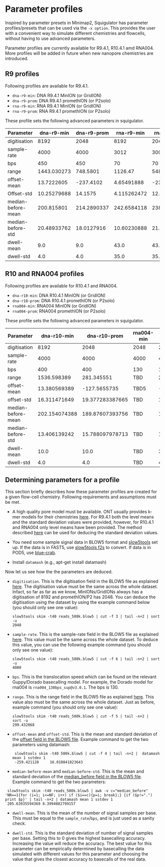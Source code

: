 # Parameter profiles

Inspired by parameter presets in Minimap2, Squigulator has parameter profiles/presets that can be used via the `-x option`. This provides the user with a convenient way to simulate different chemistries and flowcells, without having to use advanced parameters.

Parameter profiles are currently available for R9.4.1, R10.4.1 amd RNA004. More profiles will be added in future when new nanopore chemistries are introduced.

## R9 profiles

Following profiles are available for R9.4.1.

- `dna-r9-min`: DNA R9.4.1 MinION (or GridION)
- `dna-r9-prom`: DNA R9.4.1 promethION (or P2solo)
- `rna-r9-min`: RNA R9.4.1 MinION (or GridION)
- `rna-r9-prom`:  RNA R9.4.1 promethION (or P2solo)

These profile sets the following advanced parameters in squigulator.

| Parameter            | dna-r9-min   | dna-r9-prom   | rna-r9-min   | rna-r9-prom   |
|----------------------|--------------|---------------|--------------|---------------|
| digitisation         | 8192         | 2048          | 8192         | 2048          |
| sample-rate          | 4000         | 4000          | 3012         | 3000          |
| bps                  | 450          | 450           | 70           | 70            |
| range                | 1443.030273  | 748.5801      | 1126.47      | 548.788269    |
| offset-mean          | 13.7222605   | -237.4102     | 4.65491888   | -231.9440589  |
| Offset-std           | 10.25279688  | 14.1575       | 4.115262472  | 12.87185278   |
| median-before-mean   | 200.815801   | 214.2890337   | 242.6584118  | 238.5286796   |
| median-before-std    | 20.48933762  | 18.0127916    | 10.60230888  | 21.1871794    |
| dwell-mean           | 9.0          | 9.0           | 43.0         | 43.0          |
| dwell-std            | 4.0          | 4.0           | 35.0         | 35.0          |


## R10 and RNA004 profiles

Following profiles are available for R10.4.1 and RNA004.

- `dna-r10-min`:  DNA R10.4.1 MinION (or GridION)
- `dna-r10-prom`: DNA R10.4.1 promethION (or P2solo)
- `rna004-min`: RNA004 MinION (or GridION)
- `rna004-prom`: RNA004 promethION (or P2solo)

These profile sets the following advanced parameters in squigulator.


| Parameter           | dna-r10-min   | dna-r10-prom   | rna004-min   | rna004-prom   |
|---------------------|---------------|-----------------|--------------|---------------|
| digitisation        | 8192          | 2048            | 2048         | 2048          |
| sample-rate         | 4000          | 4000            | 4000         | 4000          |
| bps                 | 400           | 400             | 130          | 130           |
| range               | 1536.598389   | 281.345551      | TBD  | 299.432068    |
| offset-mean         | 13.380569389  | -127.5655735    | TBD5 | -259.421128  |
| offset-std         | 16.311471649  | 19.377283387665 | TBD | 16.010841823643 |
| median-before-mean  | 202.154074388 | 189.87607393756 | TBD | 189.87607393756 |
| median-before-std   | 13.406139242  | 15.788097978713 | TBD | 15.788097978713 |
| dwell-mean          | 10.0          | 10.0            | TBD         | 31.0          |
| dwell-std           | 4.0           | 4.0             | TBD          | 4.0           |

## Determining parameters for a profile

This section briefly describes how these parameter profiles are created for a given flow-cell chemistry. Following requirements and assumptions must be met.

- A high quality pore model must be available. ONT usually provides k-mer models for their chemistries [here](https://github.com/nanoporetech/kmer_models). For R9.4.1 both the level means and the standard deviation values were provided, however, for R10.4.1 and RNA004 only level means have been provided. The method described [here](https://hasindu2008.github.io/f5c/docs/r10train) can be used for deducing the standard deviation values.

- You need some sample signal data in BLOW5 format and [slow5tools](https://github.com/hasindu2008/slow5tools) set up. If the data is in FAST5, use [slow5tools f2s](https://github.com/hasindu2008/slow5tools) to convert. If data is in POD5, use [blue-crab](https://github.com/Psy-Fer/blue-crab).

- Install `datamash` (e.g., apt-get install datamash)


Now let us see how the the parameters are deduced.

- `digitisation`. This is the digitisation field in the BLOW5 file as explained [here](https://hasindu2008.github.io/slow5specs/summary). The digitisation value must be the same across the whole dataset. Infact, so far as far as we know, MinIONs/GridIONs always has a digitisation of 8192 and promethION/P2 has 2048. You can deduce the digitisation using the dataset by using the example command below (you should only see one value):

  ```
  slow5tools skim -t40 reads_500k.blow5 | cut -f 3 | tail -n+2 | sort -u
  2048
  ```

- `sample-rate`. This is the sample-rate field in the BLOW5 file as explained [here](https://hasindu2008.github.io/slow5specs/summary). This value must be the same across the whole dataset. To deduce this value, you can use the following example command (you should only see one value):

  ```
  slow5tools skim -t40 reads_500k.blow5 | cut -f 6 | tail -n+2 | sort -u
  4000
  ```

- `bps`. This is the translocation speed which can be found on the relevant Guppy/Dorado basecalling model. For example, the Dorado model for rna004 is `rna004_130bps_sup@v3.0.1`. The bps is 130.

- `range`. This is the range field in the BLOW5 file as explained [here](https://hasindu2008.github.io/slow5specs/summary). This value also must be the same across the whole dataset. Just as before,   example command (you should only see one value):

  ```
  slow5tools skim -t40 reads_500k.blow5 | cut -f 5 | tail -n+2 |  sort -u
  299.432068
  ```

- `offset-mean` and `offset-std`. This is the mean and standard deviation of the [offset field in the BLOW5 file](https://hasindu2008.github.io/slow5specs/summary).  Example command to get the two parameters using datamash:

  ```
   slow5tools skim -t40 500k.blow5 | cut -f 4 | tail -n+2 |  datamash mean 1 sstdev 1
   -259.421128     16.010841823643
  ```

- `median-before-mean` and `median-before-std`. This is the mean and standard deviation of the [median_before field in the BLOW5 file](https://hasindu2008.github.io/slow5specs/summary). Example command to get the two parameters:

 ```
  slow5tools skim -t40 reads_500k.blow5 | awk -v c="median_before" 'NR==1{for (i=1; i<=NF; i++) if ($i==c){p=i; break};} {if ($p!=".") print $p}' | tail -n+2 | datamash mean 1 sstdev 1
  205.63935594369 8.3994882799157
 ```

- `dwell-mean`. This is the mean of the number of signal samples per base. This must be equal to the `sample_rate`/`bps`, and is just used as a sanity check.

- `dwell-std`. This is the standard deviation of number of signal samples per base. Setting this to 0 gives the highest basecalling accuracy. Increasing the value will reduce the accuracy.
The best value for this parameter can be empirically determined by basecalling the data simulated with different values for this parameter and choosing the value that gives the closest accuracy to basecalls of the real data.

